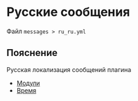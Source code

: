 # Русские сообщения
Файл `messages > ru_ru.yml`

## Пояснение
Русская локализация сообщений плагина
- [Модули](/ru/messages/ru_ru/module/)
- [Время](/ru/messages/ru_ru/time/)